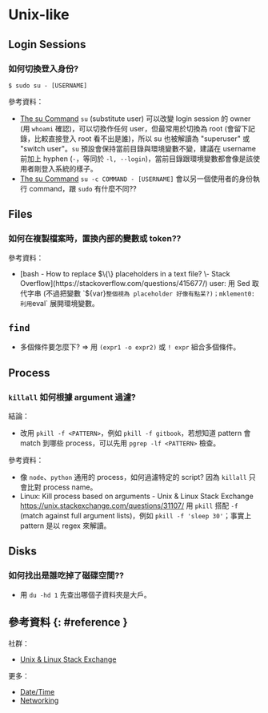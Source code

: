 # Unix-like

## Login Sessions

### 如何切換登入身份?

```
$ sudo su - [USERNAME]
```

參考資料：

  - [The su Command](http://www.linfo.org/su.html) `su` (substitute user) 可以改變 login session 的 owner (用 `whoami` 確認)，可以切換作任何 user，但最常用於切換為 root (會留下記錄，比較直接登入 root 看不出是誰)，所以 su 也被解讀為 "superuser" 或 "switch user"。`su` 預設會保持當前目錄與環境變數不變，建議在 username 前加上 hyphen (`-`，等同於 `-l, --login`)，當前目錄跟環境變數都會像是該使用者剛登入系統的樣子。
  - [The su Command](http://www.linfo.org/su.html) `su -c COMMAND - [USERNAME]` 會以另一個使用者的身份執行 command，跟 `sudo` 有什麼不同??

## Files

### 如何在複製檔案時，置換內部的變數或 token??

參考資料：

  - [bash \- How to replace $\{\} placeholders in a text file? \- Stack Overflow](https://stackoverflow.com/questions/415677/) user: 用 Sed 取代字串 (不過把變數 `${var}` 整個視為 placeholder 好像有點呆?)；mklement0: 利用 `eval` 展開環境變數。

## `find`

  - 多個條件要怎麼下? => 用 `(expr1 -o expr2)` 或 `! expr` 組合多個條件。

## Process

### `killall` 如何根據 argument 過濾?

結論：

  - 改用 `pkill -f <PATTERN>`，例如 `pkill -f gitbook`，若想知道 pattern 會 match 到哪些 process，可以先用 `pgrep -lf <PATTERN>` 檢查。

參考資料：

  - 像 `node`、`python` 通用的 process，如何過濾特定的 script? 因為 `killall` 只會比對 process name。
  - Linux: Kill process based on arguments - Unix & Linux Stack Exchange https://unix.stackexchange.com/questions/31107/ 用 `pkill` 搭配 `-f` (match against full argument lists)，例如 `pkill -f 'sleep 30'`；事實上 pattern 是以 regex 來解讀。

## Disks

### 如何找出是誰吃掉了磁碟空間??

  - 用 `du -hd 1` 先查出哪個子資料夾是大戶。

## 參考資料 {: #reference }

社群：

  - [Unix & Linux Stack Exchange](https://unix.stackexchange.com/)

更多：

  - [Date/Time](datetime.md)
  - [Networking](networking.md)

